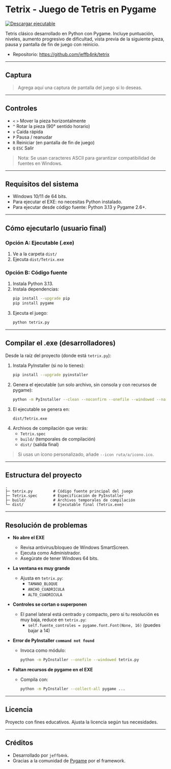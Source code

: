 # Tetrix - Juego de Tetris en Pygame

[![Descargar ejecutable](https://img.shields.io/badge/descarga-Ejecutable%20Windows-blue)](#como-ejecutarlo-usuario-final)

Tetris clásico desarrollado en Python con Pygame.
Incluye puntuación, niveles, aumento progresivo de dificultad, vista previa de la siguiente pieza, pausa y pantalla de fin de juego con reinicio.

- Repositorio: https://github.com/jeffb4nk/tetrix

---

## Captura

> Agrega aquí una captura de pantalla del juego si lo deseas.

---

## Controles

- `<` `>`  Mover la pieza horizontalmente
- `^`      Rotar la pieza (90° sentido horario)
- `v`      Caída rápida
- `P`      Pausa / reanudar
- `R`      Reiniciar (en pantalla de fin de juego)
- `Q` `ESC` Salir

> Nota: Se usan caracteres ASCII para garantizar compatibilidad de fuentes en Windows.

---

## Requisitos del sistema

- Windows 10/11 de 64 bits.
- Para ejecutar el EXE: no necesitas Python instalado.
- Para ejecutar desde código fuente: Python 3.13 y Pygame 2.6+.

---

## Cómo ejecutarlo (usuario final)

### Opción A: Ejecutable (.exe)

1. Ve a la carpeta `dist/`
2. Ejecuta `dist/Tetrix.exe`

### Opción B: Código fuente

1. Instala Python 3.13.
2. Instala dependencias:
   ```bash
   pip install --upgrade pip
   pip install pygame
   ```
3. Ejecuta el juego:
   ```bash
   python tetrix.py
   ```

---

## Compilar el .exe (desarrolladores)

Desde la raíz del proyecto (donde está `tetrix.py`):

1. Instala PyInstaller (si no lo tienes):
   ```bash
   pip install --upgrade pyinstaller
   ```
2. Genera el ejecutable (un solo archivo, sin consola y con recursos de pygame):
   ```bash
   python -m PyInstaller --clean --noconfirm --onefile --windowed --name Tetrix --collect-all pygame tetrix.py
   ```
3. El ejecutable se genera en:
   ```
   dist/Tetrix.exe
   ```
4. Archivos de compilación que verás:
   - `Tetrix.spec`
   - `build/` (temporales de compilación)
   - `dist/` (salida final)

> Si usas un ícono personalizado, añade `--icon ruta/a/icono.ico`.

---

## Estructura del proyecto

```
.
├─ tetrix.py         # Código fuente principal del juego
├─ Tetrix.spec       # Especificación de PyInstaller
├─ build/            # Archivos temporales de compilación
└─ dist/             # Ejecutable final (Tetrix.exe)
```

---

## Resolución de problemas

- __No abre el EXE__
  - Revisa antivirus/bloqueo de Windows SmartScreen.
  - Ejecuta como Administrador.
  - Asegúrate de tener Windows 64 bits.

- __La ventana es muy grande__
  - Ajusta en `tetrix.py`:
    - `TAMANO_BLOQUE`
    - `ANCHO_CUADRICULA`
    - `ALTO_CUADRICULA`

- __Controles se cortan o superponen__
  - El panel lateral está centrado y compacto, pero si tu resolución es muy baja, reduce en `tetrix.py`:
    - `self.fuente_controles = pygame.font.Font(None, 16)` (puedes bajar a 14)

- __Error de PyInstaller `command not found`__
  - Invoca como módulo:
    ```bash
    python -m PyInstaller --onefile --windowed tetrix.py
    ```

- __Faltan recursos de pygame en el EXE__
  - Compila con:
    ```bash
    python -m PyInstaller --collect-all pygame ...
    ```

---

## Licencia

Proyecto con fines educativos. Ajusta la licencia según tus necesidades.

---

## Créditos

- Desarrollado por `jeffb4nk`.
- Gracias a la comunidad de [Pygame](https://www.pygame.org/) por el framework.
